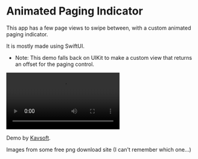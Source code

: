 # Animated Paging Indicator

This app has a few page views to swipe between, with a custom animated paging indicator. 

It is mostly made using SwiftUI. 

* Note: This demo falls back on UIKit to make a custom view that returns an offset for the paging control. 

![](AnimatedPagingIndicator.mov)

Demo by [Kavsoft](https://youtu.be/cY-Feaqkbng). 

Images from some free png download site (I can't remember which one...)

